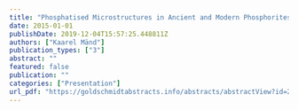 ```yaml
---
title: "Phosphatised Microstructures in Ancient and Modern Phosphorites"
date: 2015-01-01
publishDate: 2019-12-04T15:57:25.448811Z
authors: ["Kaarel Mänd"]
publication_types: ["3"]
abstract: ""
featured: false
publication: ""
categories: ["Presentation"]
url_pdf: "https://goldschmidtabstracts.info/abstracts/abstractView?id=2015003584"
---
```


